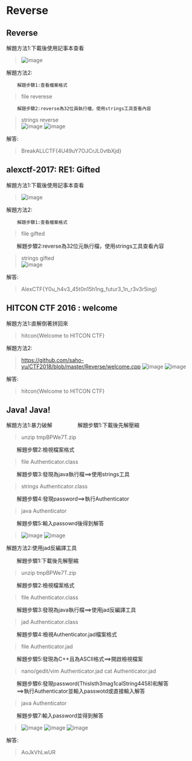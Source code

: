 # Reverse

## Reverse

解題方法1:下載後使用記事本查看

>![image](https://github.com/saho-yu/CTF2018/blob/master/Reverse/pictures/reverse(1).png)

解題方法2:
        
        解題步驟1:查看檔案格式
        
>file reverese
        
        解題步驟2:reverse為32位員執行檔，使用strings工具查看內容

>strings reverse<br>
>![image](https://github.com/saho-yu/CTF2018/blob/master/Reverse/pictures/reverse(2).png)
>![image](https://github.com/saho-yu/CTF2018/blob/master/Reverse/pictures/reverse(3).png)

解答:

>BreakALLCTF{4U49uY7OJCrJL0vtbXjd}


## alexctf-2017: RE1: Gifted

解題方法1:下載後使用記事本查看

>![image](https://github.com/saho-yu/CTF2018/blob/master/Reverse/pictures/alexctf%202017%20RE1%20Gifted(1).png)

解題方法2:
        
        解題步驟1:查看檔案格式
        
>file gifted
        
        解題步驟2:reverse為32位元執行檔，使用strings工具查看內容

>strings gifted<br>
>![image](https://github.com/saho-yu/CTF2018/blob/master/Reverse/pictures/alexctf%202017%20RE1Gifted(2).png)

解答:

>AlexCTF{Y0u_h4v3_45t0n15h1ng_futur3_1n_r3v3r5ing}


## HITCON CTF 2016 : welcome

解題方法1:直解倒著拼回來

>hitcon{Welcome to HITCON CTF}

解題方法2:

>https://github.com/saho-yu/CTF2018/blob/master/Reverse/welcome.cpp
>![image](https://github.com/saho-yu/CTF2018/blob/master/Reverse/pictures/welcome(1).png)
>![image](https://github.com/saho-yu/CTF2018/blob/master/Reverse/pictures/welcome(2).png)

解答:

>hitcon{Welcome to HITCON CTF}


## Java! Java!

解題方法1:暴力破解
        
        
        解題步驟1:下載後先解壓縮
        
>unzip tmpBPWe7T.zip
        
        解題步驟2:檢視檔案格式
        
>file Authenticator.class
        
        解題步驟3:發現為java執行檔==>使用strings工具
        
>strings Authenticator.class
        
        解題步驟4:發現password==>執行Authenticator
        
>java Authenticator
        
        解題步驟5:輸入passowrd後得到解答

>![image](https://github.com/saho-yu/CTF2018/blob/master/Reverse/pictures/java(1).png)
>![image](https://github.com/saho-yu/CTF2018/blob/master/Reverse/pictures/java(2).png)

解題方法2:使用jad反編譯工具

        解題步驟1:下載後先解壓縮
        
>unzip tmpBPWe7T.zip
        
        解題步驟2:檢視檔案格式
        
>file Authenticator.class
        
        解題步驟3:發現為java執行檔==>使用jad反編譯工具
        
>jad Authenticator.class
        
        解題步驟4:檢視Authenticator.jad檔案格式
        
>file Authenticator.jad
        
        解題步驟5:發現為C++且為ASCII格式==>開啟檢視檔案
        
>nano/gedit/vim Authenticator.jad
>cat Authenticator.jad
        
        解題步驟6:發現password(ThisIsth3mag1calString4458)和解答<br>
        ==>執行Authenticator並輸入passwotd或直接輸入解答
        
>java Authenticator
        
        解題步驟7:輸入password並得到解答
        
>![image](https://github.com/saho-yu/CTF2018/blob/master/Reverse/pictures/java(3).png)
>![image](https://github.com/saho-yu/CTF2018/blob/master/Reverse/pictures/java(4).png)
>![image](https://github.com/saho-yu/CTF2018/blob/master/Reverse/pictures/java(5).png)

解答:
        
>AoJkVhLwUR
